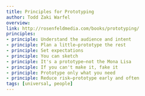 ```yaml
---
title: Principles for Prototyping
author: Todd Zaki Warfel
overview:
link: http://rosenfeldmedia.com/books/prototyping/
principles:
- principle: Understand the audience and intent
- principle: Plan a little—prototype the rest
- principle: Set expectations
- principle: You can sketch
- principle: It's a prototype—not the Mona Lisa
- principle: If you can't make it, fake it
- principle: Prototype only what you need
- principle: Reduce risk—prototype early and often
tags: [universal, people]
---
```

